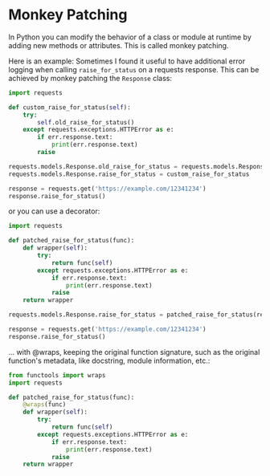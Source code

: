 # Monkey Patching

In Python you can modify the behavior of a class or module at runtime by adding new methods or attributes. This is called monkey patching.

Here is an example: Sometimes I found it useful to have additional error logging when calling `raise_for_status` on a requests response. This can be achieved by monkey patching the `Response` class:

```python
import requests

def custom_raise_for_status(self):
    try:
        self.old_raise_for_status()
    except requests.exceptions.HTTPError as e:
        if err.response.text:
            print(err.response.text)
        raise

requests.models.Response.old_raise_for_status = requests.models.Response.raise_for_status
requests.models.Response.raise_for_status = custom_raise_for_status

response = requests.get('https://example.com/12341234')
response.raise_for_status()
```

or you can use a decorator:

```python
import requests

def patched_raise_for_status(func):
    def wrapper(self):
        try:
            return func(self)
        except requests.exceptions.HTTPError as e:
            if err.response.text:
                print(err.response.text)
            raise
    return wrapper

requests.models.Response.raise_for_status = patched_raise_for_status(requests.models.Response.raise_for_status)

response = requests.get('https://example.com/12341234')
response.raise_for_status()
```

... with @wraps, keeping the original function signature, such as the original function's metadata, like docstring, module information, etc.:

```python
from functools import wraps
import requests

def patched_raise_for_status(func):
    @wraps(func)
    def wrapper(self):
        try:
            return func(self)
        except requests.exceptions.HTTPError as e:
            if err.response.text:
                print(err.response.text)
            raise
    return wrapper
```
